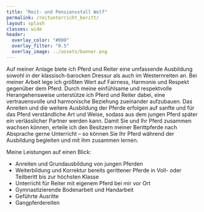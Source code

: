 ```yaml
---
title: "Reit- und Pensionsstall Wolf"
permalink: /reitunterricht_beritt/
layout: splash
classes: wide
header:
  overlay_color: "#000"
  overlay_filter: "0.5"
  overlay_image: ../assets/banner.png
---
```


Auf meiner Anlage biete ich Pferd und Reiter eine umfassende Ausbildung sowohl in der klassisch-barocken Dressur als auch im Westernreiten an. Bei meiner Arbeit lege ich größten Wert auf Fairness, Harmonie und Respekt gegenüber dem Pferd. Durch meine einfühlsame und respektvolle Herangehensweise unterstütze ich Pferd und Reiter dabei, eine vertrauensvolle und harmonische Beziehung zueinander aufzubauen.
Das Anreiten und die weitere Ausbildung der Pferde erfolgen auf sanfte und für das Pferd verständliche Art und Weise, sodass aus dem jungen Pferd später ein verlässlicher Partner werden kann. Damit Sie und Ihr Pferd zusammen wachsen können, erteile ich den Besitzern meiner Berittpferde nach Absprache gerne Unterricht – so können Sie Ihr Pferd während der Ausbildung begleiten und mit ihm zusammen lernen.

Meine Leistungen auf einen Blick:
*	Anreiten und Grundausbildung von jungen Pferden
*	Weiterbildung und Korrektur bereits gerittener Pferde in Voll- oder Teilberitt bis zur höchsten Klasse
*	Unterricht für Reiter mit eigenem Pferd bei mir vor Ort 
*	Gymnastizierende Bodenarbeit und Handarbeit
*	Geführte Ausritte
* Gangpferdereiten

